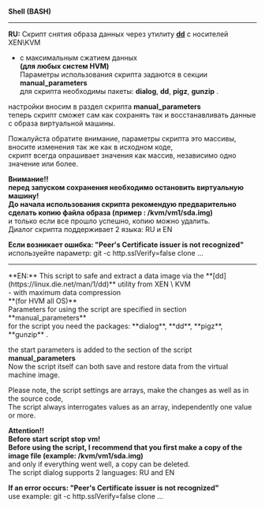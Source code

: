 **Shell (BASH)**

-----

**RU:** Скрипт снятия образа данных через утилиту **[dd](https://linux.die.net/man/1/dd)** с носителей XEN\KVM <br>
- с максимальным сжатием данных<br>
**(для любых систем HVM)**<br>
Параметры использования скрипта задаются в секции **manual_parameters**<br>
для скрипта необходимы пакеты: **dialog**, **dd**, **pigz**, **gunzip** .

настройки вносим в раздел скрипта **manual_parameters**<br>
теперь скрипт сможет сам как сохранять так и восстанавливать данные с образа виртуальной машины.<br>

Пожалуйста обратите внимание, параметры скрипта это массивы, вносите изменения так же как в исходном коде,<br>
скрипт всегда опрашивает значения как массив, независимо одно значение или более.<br>

**Внимание!!**<br>
**перед запуском сохранения необходимо остановить виртуальную машину!**<br>
**До начала использования скрипта рекомендую предварительно сделать копию файла образа (пример : /kvm/vm1/sda.img)**<br>
и только если все прошло успешно, копию можно удалить.<br>
Диалог скрипта поддерживает 2 языка: RU и EN<br>

**Если возникает ошибка: "Peer's Certificate issuer is not recognized"**<br>
используейте параметр: git -c http.sslVerify=false clone ...


<hr>
**EN:** This script to safe and extract a data image via the  **[dd](https://linux.die.net/man/1/dd)** utility from XEN \ KVM <br>
- with maximum data compression<br>
**(for HVM all OS)**<br>
Parameters for using the script are specified in section **manual_parameters**<br>
for the script you need the packages: **dialog**, **dd**, **pigz**, **gunzip** .

the start parameters is added to the section of the script **manual_parameters**<br>
Now the script itself can both save and restore data from the virtual machine image.<br>

Please note, the script settings are arrays, make the changes as well as in the source code, <br>
The script always interrogates values as an array, independently one value or more.<br>

**Attention!!**<br>
**Before start script stop vm!**<br>
**Before using the script, I recommend that you first make a copy of the image file (example: /kvm/vm1/sda.img)**<br>
and only if everything went well, a copy can be deleted.<br>
The script dialog supports 2 languages: RU and EN<br>

**If an error occurs: "Peer's Certificate issuer is not recognized"**<br>
use example: git -c http.sslVerify=false clone ...
